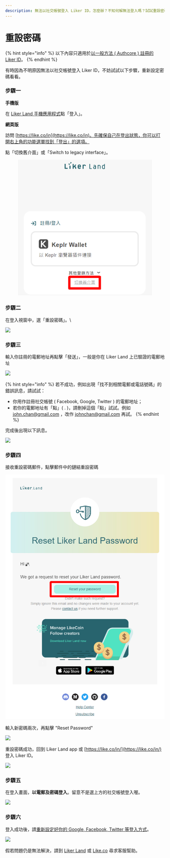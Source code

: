 ```yaml
---
description: 無法以社交帳號登入 Liker ID，怎麼辦？不知何解無法登入嗎？試試重設密碼吧！
---
```


# 重設密碼

{% hint style="info" %}
以下內容只適用於[以一般方法 ( Authcore ) 註冊的 Liker ID](./)。
{% endhint %}

有時因為不明原因無法以社交帳號登入 Liker ID，不妨試試以下步驟，重新設定密碼看看。

### **步驟一**

**手機版**

在 [Liker Land 手機應用程式](../../liker-land/download.md)點「登入」。

**網頁版**

訪問 [https://like.co/in](https://like.co/in)。先確保自己在登出狀態，你可以打開右上角的功能選單找到「登出」的選項。

點「切換舊介面」或「Switch to legacy interface」。

<figure><img src="../../../.gitbook/assets/resetpassword-0.png" alt=""><figcaption></figcaption></figure>

### **步驟二**

在登入視窗中，選「重設密碼」。\


![](../../../.gitbook/assets/resetpassword-1.png)

### 步驟三

輸入你註冊的電郵地址再點擊「發送」，一般是你在 Liker Land 上已驗證的電郵地址

![](../../../.gitbook/assets/resetpassword-2.png)

{% hint style="info" %}
若不成功，例如出現「找不到相關電郵或電話號碼」的錯誤訊息，請試試：

* 你用作註冊社交帳號 ( Facebook, Google, Twitter ) 的電郵地址；
* 若你的電郵地址有「點」( . )，請刪掉這個「點」試試。例如 john.chan@gmail.com ，改作 johnchan@gmail.com 再試。
{% endhint %}

完成後出現以下訊息。

![](../../../.gitbook/assets/resetpassword-3.png)

### **步驟四**

接收重設密碼郵件，點擊郵件中的鏈結重設密碼

![](../../../.gitbook/assets/resetpassword-4.png)

輸入新密碼兩次，再點擊 "Reset Password"

![](../../../.gitbook/assets/resetpassword-5.png)

重設密碼成功，回到 Liker Land app 或 [https://like.co/in/](https://like.co/in/) 登入 Liker ID。

![](../../../.gitbook/assets/resetpassword-6.png)

### **步驟五**

在登入畫面，**以電郵及密碼登入**。留意不是選上方的社交帳號登入喔。

![](../../../.gitbook/assets/resetpassword-7.png)

### **步驟六**

登入成功後，請[重新設定好你的 Google, Facebook, Twitter 等登入方式](social-media-logins.md)。

![](../../../.gitbook/assets/social-media-logins-1.png)

假若問題仍是無法解決，請到 [Liker Land](https://liker.land/) 或 [Like.co](https://like.co/) 尋求客服幫助。
